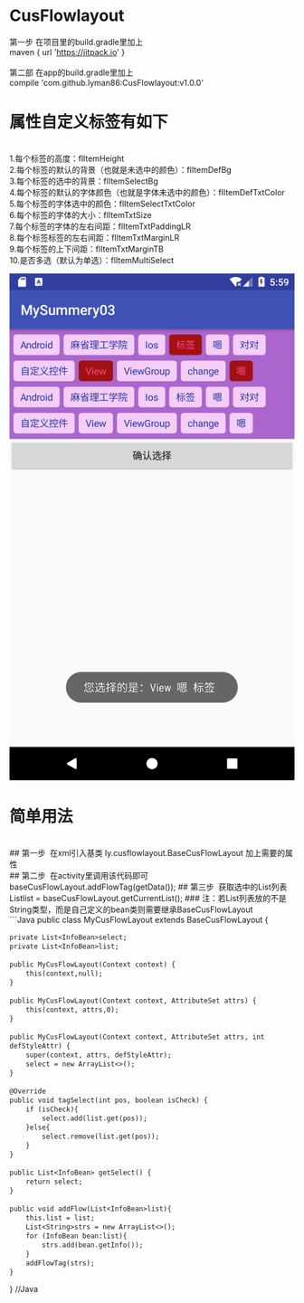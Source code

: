 # CusFlowlayout
第一步 在项目里的build.gradle里加上 
<br>
maven { url 'https://jitpack.io' }
<br>
<br>
第二部 在app的build.gradle里加上 
<br>
compile 'com.github.lyman86:CusFlowlayout:v1.0.0'
<br>
# 属性自定义标签有如下
<br>
1.每个标签的高度：flItemHeight
<br>
2.每个标签的默认的背景（也就是未选中的颜色）：flItemDefBg
<br>
3.每个标签的选中的背景：flItemSelectBg
<br>
4.每个标签的默认的字体颜色（也就是字体未选中的颜色）：flItemDefTxtColor
<br>
5.每个标签的字体选中的颜色：flItemSelectTxtColor
<br>
6.每个标签的字体的大小：flItemTxtSize
<br>
7.每个标签的字体的左右间距：flItemTxtPaddingLR
<br>
8.每个标签标签的左右间距：flItemTxtMarginLR
<br>
9.每个标签的上下间距：flItemTxtMarginTB
<br>
10.是否多选（默认为单选）：flItemMultiSelect
<br>

![image](https://github.com/lyman86/CusFlowlayout/blob/master/app/screenshots/Screenshot_1524117570.png)

# 简单用法
<br>
## 第一步  在xml引入基类 ly.cusflowlayout.BaseCusFlowLayout  加上需要的属性
<br>
## 第二步  在activity里调用该代码即可  baseCusFlowLayout.addFlowTag(getData());
## 第三步  获取选中的List<String>列表  List<String>list = baseCusFlowLayout.getCurrentList();
### 注：若List列表放的不是String类型，而是自己定义的bean类则需要继承BaseCusFlowLayout
<br>
```Java
public class MyCusFlowLayout extends BaseCusFlowLayout {
    
    private List<InfoBean>select;
    private List<InfoBean>list;

    public MyCusFlowLayout(Context context) {
        this(context,null);
    }

    public MyCusFlowLayout(Context context, AttributeSet attrs) {
        this(context, attrs,0);
    }

    public MyCusFlowLayout(Context context, AttributeSet attrs, int defStyleAttr) {
        super(context, attrs, defStyleAttr);
        select = new ArrayList<>();
    }
    
    @Override
    public void tagSelect(int pos, boolean isCheck) {
        if (isCheck){
            select.add(list.get(pos));
        }else{
            select.remove(list.get(pos));
        }
    }

    public List<InfoBean> getSelect() {
        return select;
    }

    public void addFlow(List<InfoBean>list){
        this.list = list;
        List<String>strs = new ArrayList<>();
        for (InfoBean bean:list){
            strs.add(bean.getInfo());
        }
        addFlowTag(strs);
    }
}
//Java
```

        

